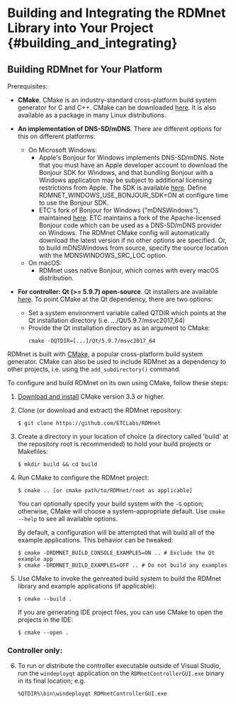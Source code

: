 # Building and Integrating the RDMnet Library into Your Project {#building_and_integrating}

## Building RDMnet for Your Platform

Prerequisites:

* **CMake**. CMake is an industry-standard cross-platform build system
  generator for C and C++. CMake can be downloaded
  [here](https://cmake.org/download). It is also available as a package in many
  Linux distributions.

* **An implementation of DNS-SD/mDNS**.
  There are different options for this on different platforms:
  + On Microsoft Windows:
    - Apple's Bonjour for Windows implements DNS-SD/mDNS. Note that you must
      have an Apple developer account to download the Bonjour SDK for Windows,
      and that bundling Bonjour with a Windows application may be subject to
      additional licensing restrictions from Apple. The SDK is available
      [here](https://developer.apple.com/bonjour/). Define
      RDMNET_WINDOWS_USE_BONJOUR_SDK=ON at configure time to use the Bonjour SDK.
    - ETC's fork of Bonjour for Windows ("mDNSWindows"), maintained
      [here](https://github.com/ETCLabs/mDNSWindows). ETC maintains a fork of the
      Apache-licensed Bonjour code which can be used as a DNS-SD/mDNS provider on
      Windows. The RDMnet CMake config will automatically download the latest
      version if no other options are specified. Or, to build mDNSWindows from
      source, specify the source location with the MDNSWINDOWS_SRC_LOC option.
  + On macOS:
    - RDMnet uses native Bonjour, which comes with every macOS distribution.

* **For controller: Qt (>= 5.9.7) open-source**.  Qt installers are available
  [here](https://www.qt.io/download). To point CMake at the Qt dependency,
  there are two options:
  + Set a system environment variable called QTDIR which points at the Qt
    installation directory (i.e. .../Qt/5.9.7/msvc2017_64)
  + Provide the Qt installation directory as an argument to CMake:
    ```
    cmake -DQTDIR=[...]/Qt/5.9.7/msvc2017_64
    ```

RDMnet is built with [CMake](https://cmake.org), a popular cross-platform build
system generator. CMake can also be used to include RDMnet as a dependency to
other projects, i.e. using the `add_subdirectory()` command.

To configure and build RDMnet on its own using CMake, follow these steps:

1. [Download and install](https://cmake.org/download/) CMake version 3.3 or
   higher.
2. Clone (or download and extract) the RDMnet repository:
   ```
   $ git clone https://github.com/ETCLabs/RDMnet
   ```
3. Create a directory in your location of choice (a directory called 'build' at
   the repository root is recommended) to hold your build projects or
   Makefiles:
   ```
   $ mkdir build && cd build
   ```
4. Run CMake to configure the RDMnet project:
   ```
   $ cmake .. [or cmake path/to/RDMnet/root as applicable]
   ```
   You can optionally specify your build system with the `-G` option;
   otherwise, CMake will choose a system-appropriate default. Use `cmake --help`
   to see all available options.

   By default, a configuration will be attempted that will build all of the
   example applications. This behavior can be tweaked:
   ```
   $ cmake -DRDMNET_BUILD_CONSOLE_EXAMPLES=ON .. # Exclude the Qt example app
   $ cmake -DRDMNET_BUILD_EXAMPLES=OFF .. # Do not build any examples
   ```
5. Use CMake to invoke the genreated build system to build the RDMnet library
   and example applications (if applicable):
   ```
   $ cmake --build .
   ```
   If you are generating IDE project files, you can use CMake to open the
   projects in the IDE:
   ```
   $ cmake --open .
   ```

### Controller only:

6. To run or distribute the controller executable outside of Visual Studio, run
   the `windeployqt` application on the `RDMnetControllerGUI.exe` binary in its
   final location; e.g.
   ```
   %QTDIR%\bin\windeployqt RDMnetControllerGUI.exe
   ```

